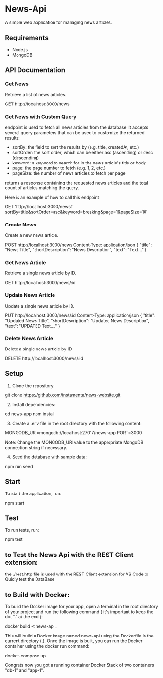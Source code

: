# News-Api

A simple web application for managing news articles.

## Requirements
* Node.js
* MongoDB

## API Documentation

### Get News
Retrieve a list of news articles.

GET http://localhost:3000/news

### Get News with Custom Query

endpoint is used to fetch all news articles from the database. 
It accepts several query parameters that can be used to customize the returned results:

* sortBy: the field to sort the results by (e.g. title, createdAt, etc.)
* sortOrder: the sort order, which can be either asc (ascending) or desc (descending)
* keyword: a keyword to search for in the news article's title or body
* page: the page number to fetch (e.g. 1, 2, etc.)
* pageSize: the number of news articles to fetch per page

returns a response containing the requested news articles and the total count of articles matching the query.

Here is an example of how to call this endpoint

GET 'http://localhost:3000/news?sortBy=title&sortOrder=asc&keyword=breaking&page=1&pageSize=10' 

### Create News

Create a new news article.

POST http://localhost:3000/news
Content-Type: application/json
{
  "title": "News Title",
  "shortDescription": "News Description",
  "text": "Text..."
}

### Get News Article
Retrieve a single news article by ID.

GET http://localhost:3000/news/:id

### Update News Article
Update a single news article by ID.

PUT http://localhost:3000/news/:id
Content-Type: application/json
{
  "title": "Updated News Title",
  "shortDescription": "Updated News Description",
  "text": "UPDATED Text...."
}

### Delete News Article
Delete a single news article by ID.

DELETE http://localhost:3000/news/:id

## Setup
1. Clone the repository:

git clone https://github.com/instamenta/news-website.git

2. Install dependencies:

cd news-app
npm install

3. Create a .env file in the root directory with the following content:

MONGODB_URI=mongodb://localhost:27017/news-app
PORT=3000

Note: Change the MONGODB_URI value to the appropriate MongoDB connection string if necessary.

4. Seed the database with sample data:

npm run seed

## Start
To start the application, run:

npm start

## Test
To run tests, run:

npm test

## to Test the News Api with the REST Client extension: 

the ./rest.http file is used with the REST Client extension for VS Code to Quicly test the DataBase

## to Build with Docker: 

To build the Docker image for your app, open a terminal in the root directory of 
your project and run the following command ( it's important to keep the dot "." at the end ):

docker build -t news-api .

This will build a Docker image named news-api using the Dockerfile in the current directory (.). 
Once the image is built, you can run the Docker container using the docker run command:

docker-compose up

Congrats now you got a running container Docker Stack of two containers 
"db-1" and "app-1".


